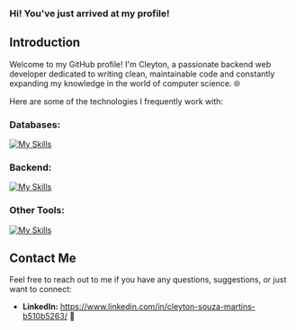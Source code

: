 ### Hi! You've just arrived at my profile!

## Introduction

Welcome to my GitHub profile! I'm Cleyton, a passionate backend web developer dedicated to writing clean, maintainable code and constantly expanding my knowledge in the world of computer science. 🌐

Here are some of the technologies I frequently work with:

<strong><h3>Databases:</h3></strong>
[![My Skills](https://skillicons.dev/icons?i=mysql,redis)](https://skillicons.dev)

<strong><h3>Backend:</h3></strong>
[![My Skills](https://skillicons.dev/icons?i=java,spring,hibernate,maven,rabbitmq)](https://skillicons.dev)

<strong><h3>Other Tools:</h3></strong>
[![My Skills](https://skillicons.dev/icons?i=docker,kubernetes)](https://skillicons.dev)

## Contact Me

Feel free to reach out to me if you have any questions, suggestions, or just want to connect:

- **LinkedIn:** https://www.linkedin.com/in/cleyton-souza-martins-b510b5263/ 🔗
